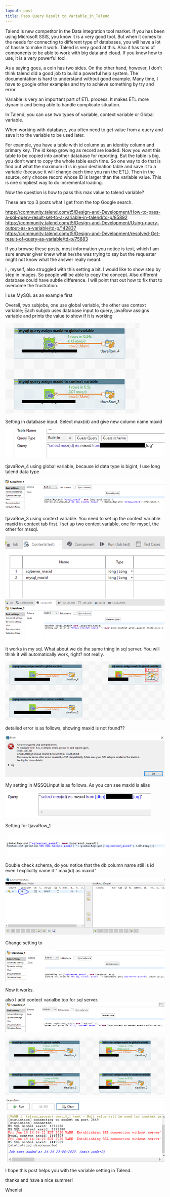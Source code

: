 ```yaml
---
layout: post
title: Pass Query Result to Variable_in_Talend
---
```


Talend is new competitor in the Data integration tool market. If you has been using Microsoft SSIS, you know it is a very good tool. But when it comes to the needs for connecting to different type of databases, you will have a lot of hassle to make it work. Talend is very good at this. Also it has tons of components to be able to work with big data and cloud. If you know how to use, it is a very powerful tool.  

As a saying goes, a coin has two sides. On the other hand, however, I don’t think talend did a good job to build a powerful help system. The documentation is hard to understand without good example. Many time, I have to google other examples and try to achieve something by try and error.  

Variable is very an important part of ETL process. It makes ETL more dynamic and being able to handle complicate situation.  

In Talend, you can use two types of variable, context variable or Global variable.  

When working with database,  you often need to get value from a query and save it to the variable to be used later.  

For example, you have a table with id column as an identity column and  primary key. The id keep growing as record are loaded.  Now you want this table to be copied into another database for reporting. But the table is big, you don’t want to copy the whole table each time.  So one way to do that is find out what the maximum id is in your destination table and save it to a variable (because it will change each time you ran the ETL). Then in the source, only choose record whose ID is larger than the variable value.  This is one simpliest way to do incremental loading.  

Now the question is how to pass this max value to talend variable? 

These are top 3 posts what I get from the top Google search.   

<https://community.talend.com/t5/Design-and-Development/How-to-pass-a-sql-query-result-set-to-a-variable-in-talend/td-p/85892>  
<https://community.talend.com/t5/Design-and-Development/Using-query-output-as-a-variable/td-p/142837>  
<https://community.talend.com/t5/Design-and-Development/resolved-Get-result-of-query-as-variable/td-p/75883>  

If you browse these posts, most information you notice is text, which I am sure answer giver knew what he/she was trying to say but the requester might not know what the answer really meant.  

I , myself, also struggled with this setting a bit.  I would like to show step by step in images. So people will be able to copy the concept.  Also different database could have subtle difference. I will point that out how to fix that to overcome the frustration.   


I use MySQL as an example first 

Overall, two subjobs, one use global variable, the other use context variable; Each subjob uses database input to query, javaRow assigns variable and prints the value to show if it is working

<img src="/images/blog36/mysql.png">   

Setting in database input.  Select max(id) and give new column name maxid  

<img src="/images/blog36/mysql_databaseinput.png">   

tjavaRow_4  using global variable,  because id data type is bigint,  I use long talend data type  

<img src="/images/blog36/mysql_java_row_global2.PNG">  

tjavaRow_3 using context variable. You need to set up the context variable maxid in context tab first.  I set up two context variable, one for mysql, the other for mssql.

<img src="/images/blog36/context_setting.PNG">  

<img src="/images/blog36/mysql_java_row_context2.PNG">  

It works in my sql.  What about we do the same thing in sql server. You will think it will automatically work, right?  not really.

<img src="/images/blog36/sql_server_error1.png">  

detailed error is as follows, showing maxid is not found??

<img src="/images/blog36/sql_server_error.PNG">  

My setting in MSSQLinput is as follows. As you can see maxid is alias 

<img src="/images/blog36/sqlserver_databaseinput2.png">  

Setting for tjavaRow_1  

<img src="/images/blog36/sql_server_java_row_global1a.PNG">   

Double check schema, do you notice that the db column name still is id even I explicitly name it " max(id) as maxid"  

<img src="/images/blog36/java_row_schema.png">  

Change setting to  

<img src="/images/blog36/sql_server_java_row_global1.PNG">  

Now it works. 

also I add contect varialbe too for sql server. 
<img src="/images/blog36/sql_server_java_row_context1.PNG">    


<img src="/images/blog36/success0.png">  

<img src="/images/blog36/success.PNG">  

I hope this post helps you with the variable setting in Talend.

thanks and have a nice summer!


Wnenlei


